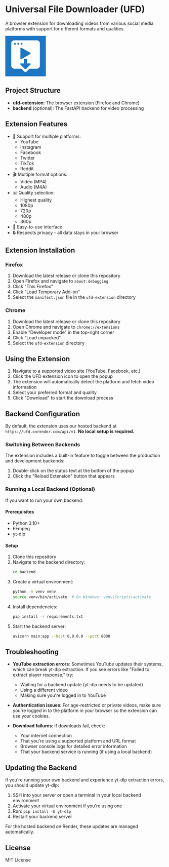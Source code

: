 # Universal File Downloader (UFD)

A browser extension for downloading videos from various social media platforms with support for different formats and qualities.

![UFD Logo](ufd-extension/icons/icon128.png)

## Project Structure

- **ufd-extension**: The browser extension (Firefox and Chrome)
- **backend** (optional): The FastAPI backend for video processing

## Extension Features

- 🎥 Support for multiple platforms:
  - YouTube
  - Instagram
  - Facebook
  - Twitter
  - TikTok
  - Reddit
- 🎬 Multiple format options:
  - Video (MP4)
  - Audio (M4A)
- 📊 Quality selection:
  - Highest quality
  - 1080p
  - 720p
  - 480p
  - 360p
- 🚀 Easy-to-use interface
- 🔒 Respects privacy - all data stays in your browser

## Extension Installation

### Firefox

1. Download the latest release or clone this repository
2. Open Firefox and navigate to `about:debugging`
3. Click "This Firefox"
4. Click "Load Temporary Add-on"
5. Select the `manifest.json` file in the `ufd-extension` directory

### Chrome

1. Download the latest release or clone this repository
2. Open Chrome and navigate to `chrome://extensions`
3. Enable "Developer mode" in the top-right corner
4. Click "Load unpacked"
5. Select the `ufd-extension` directory

## Using the Extension

1. Navigate to a supported video site (YouTube, Facebook, etc.)
2. Click the UFD extension icon to open the popup
3. The extension will automatically detect the platform and fetch video information
4. Select your preferred format and quality
5. Click "Download" to start the download process

## Backend Configuration

By default, the extension uses our hosted backend at `https://ufd.onrender.com/api/v1`. **No local setup is required.**

### Switching Between Backends

The extension includes a built-in feature to toggle between the production and development backends:

1. Double-click on the status text at the bottom of the popup
2. Click the "Reload Extension" button that appears

### Running a Local Backend (Optional)

If you want to run your own backend:

#### Prerequisites
- Python 3.10+
- FFmpeg
- yt-dlp

#### Setup
1. Clone this repository
2. Navigate to the backend directory:
   ```bash
   cd backend
   ```
3. Create a virtual environment:
   ```bash
   python -m venv venv
   source venv/bin/activate  # On Windows: venv\Scripts\activate
   ```
4. Install dependencies:
   ```bash
   pip install -r requirements.txt
   ```
5. Start the backend server:
   ```bash
   uvicorn main:app --host 0.0.0.0 --port 8000
   ```

## Troubleshooting

- **YouTube extraction errors**: Sometimes YouTube updates their systems, which can break yt-dlp extraction. If you see errors like "Failed to extract player response," try:
  - Waiting for a backend update (yt-dlp needs to be updated)
  - Using a different video
  - Making sure you're logged in to YouTube
  
- **Authentication issues**: For age-restricted or private videos, make sure you're logged in to the platform in your browser so the extension can use your cookies.

- **Download failures**: If downloads fail, check:
  - Your internet connection
  - That you're using a supported platform and URL format
  - Browser console logs for detailed error information
  - That your backend service is running (if using a local backend)

## Updating the Backend

If you're running your own backend and experience yt-dlp extraction errors, you should update yt-dlp:

1. SSH into your server or open a terminal in your local backend environment
2. Activate your virtual environment if you're using one
3. Run: `pip install -U yt-dlp`
4. Restart your backend server

For the hosted backend on Render, these updates are managed automatically.

## License

MIT License 